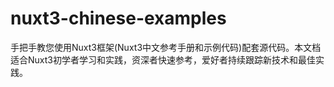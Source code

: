 # nuxt3-chinese-examples
手把手教您使用Nuxt3框架(Nuxt3中文参考手册和示例代码)配套源代码。本文档适合Nuxt3初学者学习和实践，资深者快速参考，爱好者持续跟踪新技术和最佳实践。
